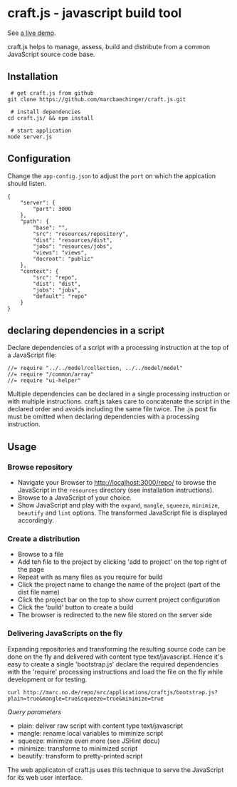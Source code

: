 # craft.js - javascript build tool

See <a href="http://ec2-23-20-159-125.compute-1.amazonaws.com/">a live demo</a>.

craft.js helps to manage, assess, build and distribute from a common JavaScript source code base.

## Installation 

```
 # get craft.js from github
git clone https://github.com/marcbaechinger/craft.js.git

 # install dependencies
cd craft.js/ && npm install

 # start application
node server.js

```

## Configuration

Change the `app-config.json` to adjust the `port` on which the appication should listen.

```
{
    "server": {
        "port": 3000
    },
    "path": {
        "base": "",
        "src": "resources/repository",
        "dist": "resources/dist",
        "jobs": "resources/jobs",
        "views": "views",
        "docroot": "public"
    },
    "context": {
        "src": "repo",
        "dist": "dist",
        "jobs": "jobs",
        "default": "repo"
    }
}
```


## declaring dependencies in a script

Declare dependencies of a script with a processing instruction at the top of a JavaScript file:

```
//= require "../../model/collection, ../../model/model"
//= require "/common/array"
//= require "ui-helper"
```

Multiple dependencies can be declared in a single processing instruction or with multiple instructions. craft.js takes care to concatenate the script in the declared order and avoids including the same file twice. The .js post fix must be omitted when declaring dependencies with a processing instruction. 


## Usage

### Browse repository

- Navigate your Browser to [http://localhost:3000/repo/](http://localhost:3000/repo/) to browse the JavaScript in the `resources` directory (see installation instructions).
- Browse to a JavaScript of your choice.
- Show JavaScript and play with the `expand`, `mangle`, `squeeze`, `minimize`, `beautify` and `lint` options. The transformed JavaScript file is displayed accordingly.

### Create a distribution

- Browse to a file
- Add teh file to the project by clicking 'add to project' on the top right of the page
- Repeat with as many files as you require for build
- Click the project name to change the name of the project (part of the dist file name)
- Click the project bar on the top to show current project configuration
- Click the 'build' button to create a build 
- The browser is redirected to the new file stored on the server side

### Delivering JavaScripts on the fly

Expanding repositories and transforming the resulting source code can be done on the fly and delivered with content type text/javascript. Hence it's easy to create a single 'bootstrap.js' declare the required dependencies with the 'require' processing instructions and load the file on the fly while development or for testing.
 
```
curl http://marc.no.de/repo/src/applications/craftjs/bootstrap.js?plain=true&mangle=true&squeeze=true&minimize=true
```

*Query parameters*

- plain: deliver raw script with content type text/javascript
- mangle: rename local variables to miminize script
- squeeze: minimize even more (see JSHint docu)
- minimize: transforme to minimized script
- beautify: transform to pretty-printed script   

The web applicaton of craft.js uses this technique to serve the JavaScript for its web user interface.
